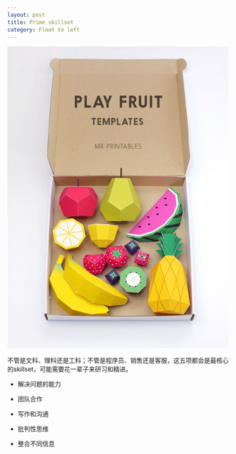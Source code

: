 ```yaml
---
layout: post
title: Prime skillset
category: Float to left
---
```


![set](/images/set.jpg "set")

不管是文科、理科还是工科；不管是程序员、销售还是客服，这五项都会是最核心的skillset，可能需要花一辈子来研习和精进。

* 解决问题的能力

* 团队合作

* 写作和沟通

* 批判性思维

* 整合不同信息

